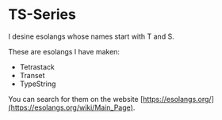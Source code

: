 # TS-Series

I desine esolangs whose names start with T and S.

These are esolangs I have maken:

- Tetrastack
- Transet
- TypeString

You can search for them on the website [https://esolangs.org/](https://esolangs.org/wiki/Main_Page).
